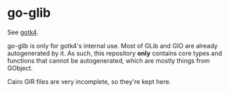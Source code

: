 # go-glib

See [gotk4](https://github.com/diamondburned/gotk4).

go-glib is only for gotk4's internal use. Most of GLib and GIO are already
autogenerated by it. As such, this repository **only** contains core types and
functions that cannot be autogenerated, which are mostly things from GObject.

Cairo GIR files are very incomplete, so they're kept here.
